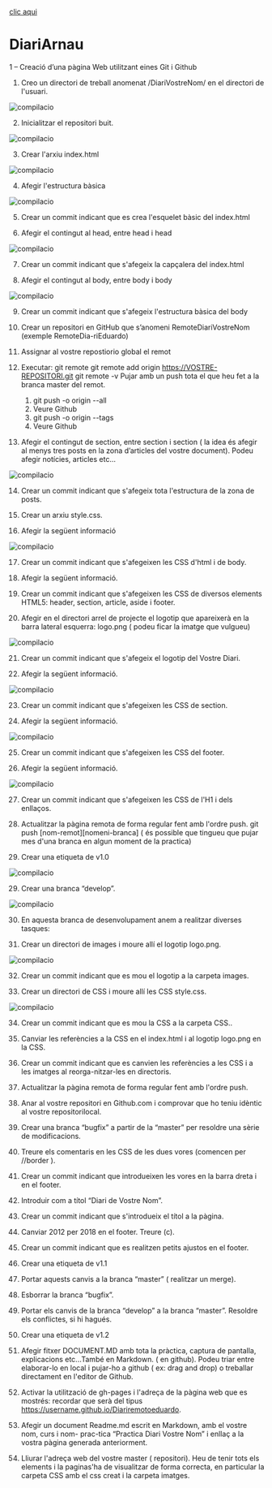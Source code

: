 <a href="index.html"> clic aqui </a>

# DiariArnau
1 – Creació d’una pàgina Web utilitzant eines Git i Github

1. Creo un directori de treball anomenat /DiariVostreNom/ en el directori de l'usuari.


![compilacio](/img/Selección_001.png)


2. Inicialitzar el repositori buit.


![compilacio](/img/Selección_002.png)


3. Crear l'arxiu index.html


![compilacio](/img/Selección_003.png)


4. Afegir l'estructura bàsica


![compilacio](/img/Selección_004.png)


5. Crear un commit indicant que es crea l'esquelet bàsic del index.html

6. Afegir el contingut al head, entre head i head


![compilacio](/img/Selección_006.png)


7. Crear un commit indicant que s'afegeix la capçalera del index.html

8. Afegir el contingut al body, entre body i body


![compilacio](/img/Selección_007.png)


9. Crear un commit indicant que s'afegeix l'estructura bàsica del body

10. Crear un repositori en GitHub que s’anomeni RemoteDiariVostreNom (exemple RemoteDia-riEduardo)

11. Assignar al vostre repostiorio global el remot
12. Executar:
     git remote
	 git remote add origin https://VOSTRE-REPOSITORI.git
	 git remote -v
	 Pujar amb un push tota el que heu fet a la branca master del remot.
     
    1. git push -o origin --all
    2. Veure Github
    3. git push -o origin --tags
    4. Veure Github

13. Afegir el contingut de section, entre  section  i section ( la idea és afegir al menys tres     posts en la zona d’articles del vostre document). Podeu afegir notícies, articles etc...


![compilacio](/img/Selección_007.png)


14. Crear un commit indicant que s'afegeix tota l'estructura de la zona de posts.

15. Crear un arxiu style.css.

16. Afegir la següent informació


![compilacio](/img/Selección_008.png)


17. Crear un commit indicant que s'afegeixen les CSS d'html i de body.

18. Afegir la següent informació.

19. Crear un commit indicant que s'afegeixen les CSS de diversos elements HTML5: header,
section, article, aside i footer.

20. Afegir en el directori arrel de projecte el logotip que apareixerà en la barra lateral esquerra:
logo.png ( podeu ficar la imatge que vulgueu)


![compilacio](/img/Selección_009.png)

21. Crear un commit indicant que s'afegeix el logotip del Vostre Diari.

22. Afegir la següent informació.


![compilacio](/img/Selección_010.png)

23. Crear un commit indicant que s'afegeixen les CSS de section.

24. Afegir la següent informació.


![compilacio](/img/Selección_011.png)

25. Crear un commit indicant que s'afegeixen les CSS del footer.

26. Afegir la següent informació.


![compilacio](/img/Selección_012.png)

27. Crear un commit indicant que s'afegeixen les CSS de l'H1 i dels enllaços.

28. Actualitzar la pàgina remota de forma regular fent amb l'ordre push.
git push [nom-remot][nomeni-branca] ( és possible que tingueu que pujar mes d'una
branca en algun moment de la practica)




29. Crear una etiqueta de v1.0


![compilacio](/img/Selección_013.png)

29. Crear una branca “develop”.


![compilacio](/img/Selección_013.png)

30. En aquesta branca de desenvolupament anem a realitzar diverses tasques:

31. Crear un directori de images i moure allí el logotip logo.png.

![compilacio](/img/img.png)

32. Crear un commit indicant que es mou el logotip a la carpeta images.


33. Crear un directori de CSS i moure allí les CSS style.css.

![compilacio](/img/Selección_014.png)

34. Crear un commit indicant que es mou la CSS a la carpeta CSS..



35. Canviar les referències a la CSS en el index.html i al logotip logo.png en la CSS.



36. Crear un commit indicant que es canvien les referències a les CSS i a les imatges al reorga-nitzar-les en directoris.



37. Actualitzar la pàgina remota de forma regular fent amb l'ordre push.



38. Anar al vostre repositori en Github.com i comprovar que ho teniu idèntic al vostre repositorilocal.



39. Crear una branca “bugfix” a partir de la “master” per resoldre una sèrie de modificacions.



40. Treure els comentaris en les CSS de les dues vores (comencen per //border ).



41. Crear un commit indicant que introdueixen les vores en la barra dreta i en el footer.



42. Introduir com a títol “Diari de Vostre Nom”.



43. Crear un commit indicant que s'introdueix el títol a la pàgina.



44. Canviar 2012 per 2018 en el footer. Treure (c).



45. Crear un commit indicant que es realitzen petits ajustos en el footer.



46. Crear una etiqueta de v1.1



47. Portar aquests canvis a la branca “master” ( realitzar un merge).



48. Esborrar la branca “bugfix”.



49. Portar els canvis de la branca “develop” a la branca “master”. Resoldre els conflictes, si hi hagués.


50. Crear una etiqueta de v1.2


51. Afegir fitxer DOCUMENT.MD amb tota la pràctica, captura de pantalla, explicacions etc...També en Markdown. ( en github). Podeu triar entre elaborar-lo en local i pujar-ho a github ( ex: drag and drop) o treballar directament en l'editor de Github.


52. Activar la utilització de gh-pages i l'adreça de la pàgina web que es mostrés: recordar que serà del tipus https://username.github.io/Diariremotoeduardo.



53. Afegir un document Readme.md escrit en Markdown, amb el vostre nom, curs i nom- prac-tica “Practica Diari Vostre Nom” i enllaç a la vostra pàgina generada anteriorment.



54. Lliurar l'adreça web del vostre master ( repositori). Heu de tenir tots els elements i la paginas'ha de visualitzar de forma correcta, en particular la carpeta CSS amb el css creat i la carpeta imatges.
